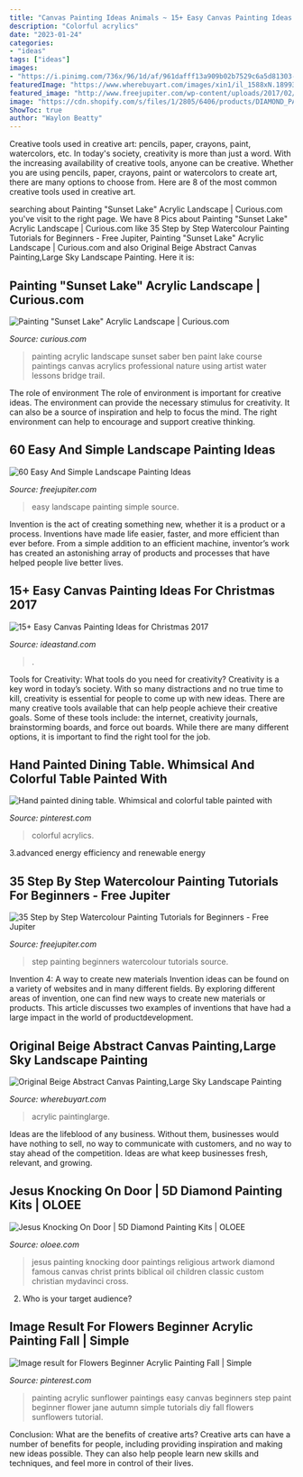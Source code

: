 ```yaml
---
title: "Canvas Painting Ideas Animals ~ 15+ Easy Canvas Painting Ideas For Christmas 2017"
description: "Colorful acrylics"
date: "2023-01-24"
categories:
- "ideas"
tags: ["ideas"]
images:
- "https://i.pinimg.com/736x/96/1d/af/961dafff13a909b02b7529c6a5d81303--hand-painted-acrylics.jpg"
featuredImage: "https://www.wherebuyart.com/images/xin1/il_1588xN.1899375240_c5hz.jpg"
featured_image: "http://www.freejupiter.com/wp-content/uploads/2017/02/Easy-And-Simple-Landscape-Painting-Ideas-2.jpg"
image: "https://cdn.shopify.com/s/files/1/2805/6406/products/DIAMOND_PAINTING_3_cdc9eb2d-50d5-4d3a-a42a-0c4f72403a80_1200x1200.jpg?v=1579895087"
ShowToc: true
author: "Waylon Beatty"
---
```



Creative tools used in creative art: pencils, paper, crayons, paint, watercolors, etc.
In today's society, creativity is more than just a word. With the increasing availability of creative tools, anyone can be creative. Whether you are using pencils, paper, crayons, paint or watercolors to create art, there are many options to choose from. Here are 8 of the most common creative tools used in creative art.

	

		
searching about Painting &quot;Sunset Lake&quot; Acrylic Landscape | Curious.com you've visit to the right page. We have 8 Pics about Painting &quot;Sunset Lake&quot; Acrylic Landscape | Curious.com like 35 Step by Step Watercolour Painting Tutorials for Beginners - Free Jupiter, Painting &quot;Sunset Lake&quot; Acrylic Landscape | Curious.com and also Original Beige Abstract Canvas Painting,Large Sky Landscape Painting. Here it is:
		
    
## Painting &quot;Sunset Lake&quot; Acrylic Landscape | Curious.com

<img loading=lazy src="https://d1oqwsnd25kjn6.cloudfront.net/production/files/152672/large_original/LakeTrailSunset24x36ScanForWeb.jpg?1433550884" onerror="this.onerror=null;this.src='https://tse1.mm.bing.net/th?id=OIP.6Iqr66JzbzNZp8LbYsgADwHaE7&amp;pid=15.1';" alt="Painting &quot;Sunset Lake&quot; Acrylic Landscape | Curious.com">

_Source: curious.com_

>painting acrylic landscape sunset saber ben paint lake course paintings canvas acrylics professional nature using artist water lessons bridge trail. 

	

The role of environment
The role of environment is important for creative ideas. The environment can provide the necessary stimulus for creativity. It can also be a source of inspiration and help to focus the mind. The right environment can help to encourage and support creative thinking.

    
## 60 Easy And Simple Landscape Painting Ideas

<img loading=lazy src="http://www.freejupiter.com/wp-content/uploads/2017/02/Easy-And-Simple-Landscape-Painting-Ideas-2.jpg" onerror="this.onerror=null;this.src='https://tse2.mm.bing.net/th?id=OIP.9imhZZ62WLXS68bXapNywgHaLG&amp;pid=15.1';" alt="60 Easy And Simple Landscape Painting Ideas">

_Source: freejupiter.com_

>easy landscape painting simple source. 

	

Invention is the act of creating something new, whether it is a product or a process. Inventions have made life easier, faster, and more efficient than ever before. From a simple addition to an efficient machine, inventor’s work has created an astonishing array of products and processes that have helped people live better lives.

    
## 15+ Easy Canvas Painting Ideas For Christmas 2017

<img loading=lazy src="https://ideastand.com/wp-content/uploads/2016/10/canvas-paintings/9-canvas-paintings-for-christmas.jpg" onerror="this.onerror=null;this.src='https://tse4.mm.bing.net/th?id=OIP.uSiBswElnbKPipNR7xydTAHaPU&amp;pid=15.1';" alt="15+ Easy Canvas Painting Ideas for Christmas 2017">

_Source: ideastand.com_

>. 

	

Tools for Creativity: What tools do you need for creativity?
Creativity is a key word in today’s society. With so many distractions and no true time to kill, creativity is essential for people to come up with new ideas. There are many creative tools available that can help people achieve their creative goals. Some of these tools include: the internet, creativity journals, brainstorming boards, and force out boards. While there are many different options, it is important to find the right tool for the job.

    
## Hand Painted Dining Table. Whimsical And Colorful Table Painted With

<img loading=lazy src="https://i.pinimg.com/736x/96/1d/af/961dafff13a909b02b7529c6a5d81303--hand-painted-acrylics.jpg" onerror="this.onerror=null;this.src='https://tse1.mm.bing.net/th?id=OIP.DfKDskTKnea-6x4kCBOXVwHaJ3&amp;pid=15.1';" alt="Hand painted dining table. Whimsical and colorful table painted with">

_Source: pinterest.com_

>colorful acrylics. 

	

3.advanced energy efficiency and renewable energy

    
## 35 Step By Step Watercolour Painting Tutorials For Beginners - Free Jupiter

<img loading=lazy src="http://www.freejupiter.com/wp-content/uploads/2018/08/Step-by-Step-Watercolour-Painting-Tutorials-for-Beginners-12.jpg" onerror="this.onerror=null;this.src='https://tse1.mm.bing.net/th?id=OIP.zucNWCNRnVSpNk7Vdbyh9AHaOR&amp;pid=15.1';" alt="35 Step by Step Watercolour Painting Tutorials for Beginners - Free Jupiter">

_Source: freejupiter.com_

>step painting beginners watercolour tutorials source. 

	

Invention 4: A way to create new materials
Invention ideas can be found on a variety of websites and in many different fields. By exploring different areas of invention, one can find new ways to create new materials or products. This article discusses two examples of inventions that have had a large impact in the world of productdevelopment.

    
## Original Beige Abstract Canvas Painting,Large Sky Landscape Painting

<img loading=lazy src="https://www.wherebuyart.com/images/xin1/il_1588xN.1899375240_c5hz.jpg" onerror="this.onerror=null;this.src='https://tse1.mm.bing.net/th?id=OIP.fNvFZepCruqL7bt98VyodwHaHa&amp;pid=15.1';" alt="Original Beige Abstract Canvas Painting,Large Sky Landscape Painting">

_Source: wherebuyart.com_

>acrylic paintinglarge. 

	

Ideas are the lifeblood of any business. Without them, businesses would have nothing to sell, no way to communicate with customers, and no way to stay ahead of the competition. Ideas are what keep businesses fresh, relevant, and growing.

    
## Jesus Knocking On Door | 5D Diamond Painting Kits | OLOEE

<img loading=lazy src="https://cdn.shopify.com/s/files/1/2805/6406/products/DIAMOND_PAINTING_3_cdc9eb2d-50d5-4d3a-a42a-0c4f72403a80_1200x1200.jpg?v=1579895087" onerror="this.onerror=null;this.src='https://tse1.mm.bing.net/th?id=OIP.GqZJ0BIQuWhFH8pE2veUJAHaJ4&amp;pid=15.1';" alt="Jesus Knocking On Door | 5D Diamond Painting Kits | OLOEE">

_Source: oloee.com_

>jesus painting knocking door paintings religious artwork diamond famous canvas christ prints biblical oil children classic custom christian mydavinci cross. 

	

2. Who is your target audience?

    
## Image Result For Flowers Beginner Acrylic Painting Fall | Simple

<img loading=lazy src="https://i.pinimg.com/736x/18/a9/16/18a91600a254bc8c4f17b834639ba007.jpg" onerror="this.onerror=null;this.src='https://tse1.mm.bing.net/th?id=OIP.LsjfLGoYgqjsNXDOyMApbQAAAA&amp;pid=15.1';" alt="Image result for Flowers Beginner Acrylic Painting Fall | Simple">

_Source: pinterest.com_

>painting acrylic sunflower paintings easy canvas beginners step paint beginner flower jane autumn simple tutorials diy fall flowers sunflowers tutorial. 

	

Conclusion: What are the benefits of creative arts?
Creative arts can have a number of benefits for people, including providing inspiration and making new ideas possible. They can also help people learn new skills and techniques, and feel more in control of their lives.

